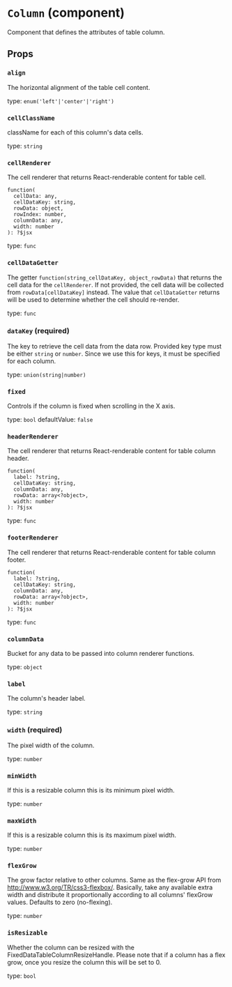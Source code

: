 <!-- File generated from "src/FixedDataTableColumn.react.js" -->
`Column` (component)
====================

Component that defines the attributes of table column.

Props
-----

### `align`

The horizontal alignment of the table cell content.

type: `enum('left'|'center'|'right')`


### `cellClassName`

className for each of this column's data cells.

type: `string`


### `cellRenderer`

The cell renderer that returns React-renderable content for table cell.
```
function(
  cellData: any,
  cellDataKey: string,
  rowData: object,
  rowIndex: number,
  columnData: any,
  width: number
): ?$jsx
```

type: `func`


### `cellDataGetter`

The getter `function(string_cellDataKey, object_rowData)` that returns
the cell data for the `cellRenderer`.
If not provided, the cell data will be collected from
`rowData[cellDataKey]` instead. The value that `cellDataGetter` returns
will be used to determine whether the cell should re-render.

type: `func`


### `dataKey` (required)

The key to retrieve the cell data from the data row. Provided key type
must be either `string` or `number`. Since we use this
for keys, it must be specified for each column.

type: `union(string|number)`


### `fixed`

Controls if the column is fixed when scrolling in the X axis.

type: `bool`
defaultValue: `false`


### `headerRenderer`

The cell renderer that returns React-renderable content for table column
header.
```
function(
  label: ?string,
  cellDataKey: string,
  columnData: any,
  rowData: array<?object>,
  width: number
): ?$jsx
```

type: `func`


### `footerRenderer`

The cell renderer that returns React-renderable content for table column
footer.
```
function(
  label: ?string,
  cellDataKey: string,
  columnData: any,
  rowData: array<?object>,
  width: number
): ?$jsx
```

type: `func`


### `columnData`

Bucket for any data to be passed into column renderer functions.

type: `object`


### `label`

The column's header label.

type: `string`


### `width` (required)

The pixel width of the column.

type: `number`


### `minWidth`

If this is a resizable column this is its minimum pixel width.

type: `number`


### `maxWidth`

If this is a resizable column this is its maximum pixel width.

type: `number`


### `flexGrow`

The grow factor relative to other columns. Same as the flex-grow API
from http://www.w3.org/TR/css3-flexbox/. Basically, take any available
extra width and distribute it proportionally according to all columns'
flexGrow values. Defaults to zero (no-flexing).

type: `number`


### `isResizable`

Whether the column can be resized with the
FixedDataTableColumnResizeHandle. Please note that if a column
has a flex grow, once you resize the column this will be set to 0.

type: `bool`

